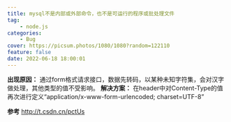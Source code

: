 ```yaml
---
title: mysql不是内部或外部命令，也不是可运行的程序或批处理文件
tag:
    - node.js
categories:
    - Bug
cover: https://picsum.photos/1080/1080?random=122110
feature: false
date: 2022-06-18 18:00:01
---
```


**出现原因：**
通过form格式请求接口，数据先转码，以某种未知字符集，会对汉字做处理，其他类型的值不受影响。
**解决方案：**
在header中对Content-Type的值再次进行定义“application/x-www-form-urlencoded; charset=UTF-8”

**参考**
http://t.csdn.cn/pctUs
